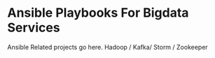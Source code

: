 # Ansible Playbooks For Bigdata Services
Ansible Related projects go here. Hadoop / Kafka/ Storm / Zookeeper 
